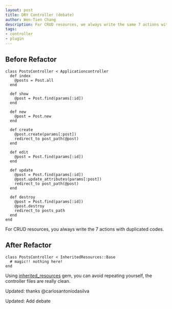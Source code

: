 ```yaml
---
layout: post
title: DRY Controller (debate)
author: Wen-Tien Chang
description: For CRUD resources, we always write the same 7 actions with duplicated codes. To avoid this, you can use inherited_resources plugin. But be careful, there is DRY controller debate!! (http://www.binarylogic.com/2009/10/06/discontinuing-resourcelogic/)  1. You lose intent and readability 2. Deviating from standards makes it harder to work with other programmers 3. Upgrading rails trouble
tags:
- controller
- plugin
---
```

Before Refactor
---------

    class PostsController < Applicationcontroller
      def index
        @posts = Post.all
      end

      def show
        @post = Post.find(params[:id])
      end

      def new
        @post = Post.new
      end

      def create
        @post.create(params[:post])
        redirect_to post_path(@post)
      end

      def edit
        @post = Post.find(params[:id])
      end

      def update
        @post = Post.find(params[:id])
        @post.update_attributes(params[:post])
        redirect_to post_path(@post)
      end

      def destroy
        @post = Post.find(params[:id])
        @post.destroy
        redirect_to posts_path
      end
    end

For CRUD resources, you always write the 7 actions with duplicated codes.

After Refactor
--------------

    class PostsController < InheritedResources::Base
      # magic!! nothing here!
    end

Using [inherited_resources][1] gem, you can avoid repeating yourself, the controller files are really clean.

Updated: thanks @carlosantoniodasilva

Updated: Add debate

  [1]: http://github.com/josevalim/inherited_resources
